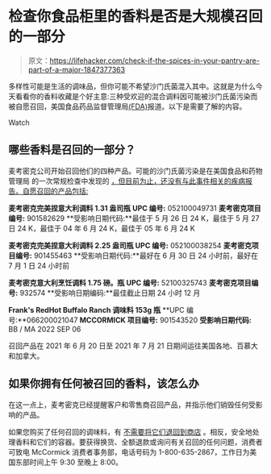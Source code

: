 # 检查你食品柜里的香料是否是大规模召回的一部分

> 原文：<https://lifehacker.com/check-if-the-spices-in-your-pantry-are-part-of-a-major-1847377363>

多样性可能是生活的调味品，但你可能不希望沙门氏菌混入其中。这就是为什么今天看看你的香料收藏是个好主意:三种受欢迎的混合调料因可能被沙门氏菌污染而被自愿召回，美国食品药品监督管理局[(FDA)](https://www.fda.gov/safety/recalls-market-withdrawals-safety-alerts/voluntary-recall-notice-mccormick-italian-seasoning-products-and-franks-redhot-buffalo-ranch)报道。以下是需要了解的内容。

Watch

## 哪些香料是召回的一部分？

麦考密克公司开始召回他们的四种产品。可能的沙门氏菌污染是在美国食品和药物管理局 的一次常规检查中发现的 [，但目前为止，还没有与此事件相关的疾病报告。自愿召回的产品包括:](https://www.fda.gov/safety/recalls-market-withdrawals-safety-alerts/voluntary-recall-notice-mccormick-italian-seasoning-products-and-franks-redhot-buffalo-ranch)

**麦考密克完美捏意大利调料 1.31 盎司瓶**
**UPC 编号:** 052100049731
**麦考密克项目编号:** 901582629
**受影响日期代码:**最佳于 5 月 26 日 24 K，最佳于 5 月 27 日 24 K，最佳于 04 年 6 月 24 K，最佳于 05 年 6 月 24 K

**麦考密克完美捏意大利调料 2.25 盎司瓶**
**UPC 编号:** 052100038254
**麦考密克项目编号:** 901455463
**受影响日期代码:**最好在 6 月 30 日 24 小时前，最好在 7 月 1 日 24 小时前

**麦考密克意大利烹饪调料 1.75 磅。瓶**
**UPC 编号:** 52100325743
**麦考密克项目编号:** 932574
**受影响日期编码:**最佳截止日期 24 小时 12 月

**Frank's RedHot Buffalo Ranch 调味料 153g 瓶**
**UPC 编号:**066200021047
**MCCORMICK 项目编号:** 901543520
**受影响日期代码:** BB / MA 2022 SEP 06

召回产品在 2021 年 6 月 20 日至 2021 年 7 月 21 日期间运往美国各地、百慕大和加拿大。

## 如果你拥有任何被召回的香料，该怎么办

在这一点上，麦考密克已经提醒客户和零售商召回产品，并指示他们销毁任何受影响的产品。

如果您购买了任何召回的调味料，有 [不需要将它们退回到商店](https://www.fda.gov/safety/recalls-market-withdrawals-safety-alerts/voluntary-recall-notice-mccormick-italian-seasoning-products-and-franks-redhot-buffalo-ranch) 。相反，安全地处理香料和它们的容器。要获得换货、全额退款或询问有关召回的任何问题，消费者可致电 McCormick 消费者事务部，电话号码为 1-800-635-2867，工作日为美国东部时间上午 9:30 至晚上 8:00。